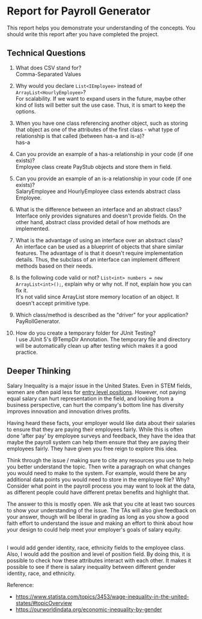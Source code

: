 # Report for Payroll Generator

This report helps you demonstrate your understanding of the concepts. You should write this report after you have completed the project. 

## Technical Questions

1. What does CSV stand for? 
<br>Comma-Separated Values


2. Why would you declare `List<IEmployee>` instead of `ArrayList<HourlyEmployee>`?
<br>For scalability. If we want to expand users in the future, maybe other kind of lists will better suit the use case.
Thus, it is smart to keep the options. 


3. When you have one class referencing another object, such as storing that object as one of the attributes of the first class - what type of relationship is that called (between has-a and is-a)?
<br> has-a


4. Can you provide an example of a has-a relationship in your code (if one exists)?
<br> Employee class create PayStub objects and store them in field.


5. Can you provide an example of an is-a relationship in your code (if one exists)?
<br> SalaryEmployee and HourlyEmployee class extends abstract class Employee.


6. What is the difference between an interface and an abstract class?
<br> Interface only provides signatures and doesn't provide fields. On the other hand, abstract class provided detail 
of how methods are implemented.


7. What is the advantage of using an interface over an abstract class?
<br> An interface can be used as a blueprint of objects that share similar features. The advantage of is that it doesn't
require implementation details. Thus, the subclass of an interface can implement different methods based on their 
needs.


8. Is the following code valid or not? `List<int> numbers = new ArrayList<int>();`, explain why or why not. If not, explain how you can fix it. 
<br> It's not valid since ArrayList store memory location of an object. It doesn't accept primitive type.


9. Which class/method is described as the "driver" for your application? 
<br> PayRollGenerator.


10. How do you create a temporary folder for JUnit Testing? 
<br> I use JUnit 5's @TempDir Annotation. The temporary file and directory will be automatically clean up after testing
which makes it a good practice.


## Deeper Thinking 

Salary Inequality is a major issue in the United States. Even in STEM fields, women are often paid less for [entry level positions](https://www.gsb.stanford.edu/insights/whats-behind-pay-gap-stem-jobs). However, not paying equal salary can hurt representation in the field, and looking from a business perspective, can hurt the company's bottom line has diversity improves innovation and innovation drives profits. 

Having heard these facts, your employer would like data about their salaries to ensure that they are paying their employees fairly. While this is often done 'after pay' by employee surveys and feedback, they have the idea that maybe the payroll system can help them ensure that they are paying their employees fairly. They have given you free reign to explore this idea.

Think through the issue / making sure to cite any resources you use to help you better understand the topic. Then write a paragraph on what changes you would need to make to the system. For example, would there be any additional data points you would need to store in the employee file? Why? Consider what point in the payroll process you may want to look at the data, as different people could have different pretax benefits and highlight that. 

The answer to this is mostly open. We ask that you cite at least two sources to show your understanding of the issue. The TAs will also give feedback on your answer, though will be liberal in grading as long as you show a good faith effort to understand the issue and making an effort to think about how your design to could help meet your employer's goals of salary equity. 

<br> I would add gender identity, race, ethnicity fields to the employee class. Also, I would add the position and 
level of position field. By doing this, it is possible to check how these attributes interact with each other. It 
makes it possible to see if there is salary inequality between different gender identity, race, and ethnicity.

Reference:
* https://www.statista.com/topics/3453/wage-inequality-in-the-united-states/#topicOverview
* https://ourworldindata.org/economic-inequality-by-gender